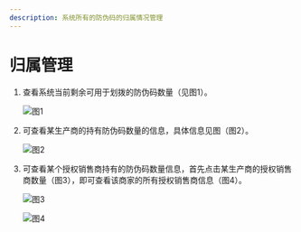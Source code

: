```yaml
---
description: 系统所有的防伪码的归属情况管理
---
```


# 归属管理

1. 查看系统当前剩余可用于划拨的防伪码数量（见图1）。

   ![&#x56FE;1](http://md.stringon.com/img/%7Bfilename%7D%7B.suffix%7D20200903170510.png)

2. 可查看某生产商的持有防伪码数量的信息，具体信息见图（图2）。

   ![&#x56FE;2](http://md.stringon.com/img/%7Bfilename%7D%7B.suffix%7D20200903170531.png)

3. 可查看某个授权销售商持有的防伪码数量信息，首先点击某生产商的授权销售商数量（图3），即可查看该商家的所有授权销售商信息（图4）。

   ![&#x56FE;3](http://md.stringon.com/img/%7Bfilename%7D%7B.suffix%7D20200903170550.png)

   ![&#x56FE;4](http://md.stringon.com/img/%7Bfilename%7D%7B.suffix%7D20200903170602.png)

